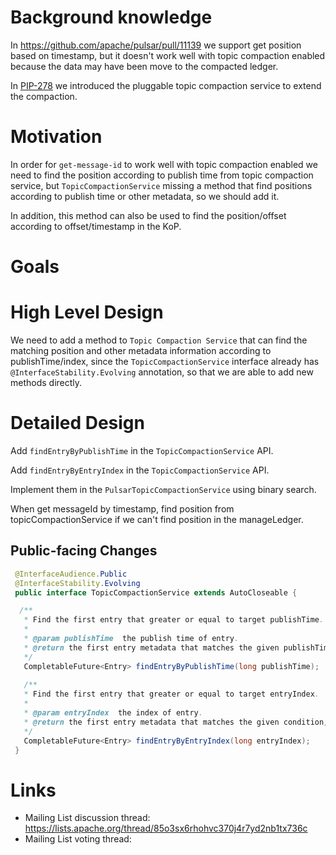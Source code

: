 # Background knowledge

In https://github.com/apache/pulsar/pull/11139 we support get position based on timestamp, but it doesn't work well with topic compaction enabled because the data may have been move to the compacted ledger.

In [PIP-278](https://github.com/apache/pulsar/pull/20624) we introduced the pluggable topic compaction service to extend the compaction.

# Motivation

In order for `get-message-id` to work well with topic compaction enabled we need to find the position according to publish time from topic compaction service,
but `TopicCompactionService` missing a method that find positions according to publish time or other metadata, so we should add it.

In addition, this method can also be used to find the position/offset according to offset/timestamp in the KoP.

# Goals

# High Level Design

We need to add a method to `Topic Compaction Service` that can find the matching position and other metadata information according to publishTime/index,
since the `TopicCompactionService` interface already has `@InterfaceStability.Evolving` annotation, so that we are able to add new methods directly. 

# Detailed Design

Add `findEntryByPublishTime` in the `TopicCompactionService` API.

Add `findEntryByEntryIndex` in the `TopicCompactionService` API.

Implement them in the `PulsarTopicCompactionService` using binary search.

When get messageId by timestamp, find position from topicCompactionService if we can't find position in the manageLedger.

## Public-facing Changes

 ```java
  @InterfaceAudience.Public
  @InterfaceStability.Evolving
  public interface TopicCompactionService extends AutoCloseable { 

   /**
    * Find the first entry that greater or equal to target publishTime.
    *
    * @param publishTime  the publish time of entry.
    * @return the first entry metadata that matches the given publishTime, this entry can be null.
    */
    CompletableFuture<Entry> findEntryByPublishTime(long publishTime);
    
    /**
    * Find the first entry that greater or equal to target entryIndex.
    *
    * @param entryIndex  the index of entry.
    * @return the first entry metadata that matches the given condition, this entry can be null.
    */
    CompletableFuture<Entry> findEntryByEntryIndex(long entryIndex);
  }
  ```

# Links

* Mailing List discussion thread: https://lists.apache.org/thread/85o3sx6rhohvc370j4r7yd2nb1tx736c
* Mailing List voting thread: 